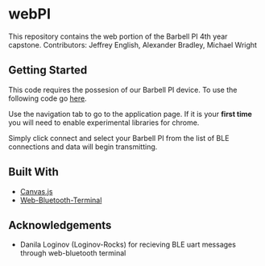 # webPI
This repository contains the web portion of the Barbell PI 4th year capstone.
Contributors: Jeffrey English, Alexander Bradley, Michael Wright

## Getting Started
This code requires the possesion of our Barbell PI device. To use the following code go [here](https://jenglish3761.github.io/webPI). 

Use the navigation tab to go to the application page. If it is your **first time** you will need to enable experimental libraries for chrome.

Simply click connect and select your Barbell PI from the list of BLE connections and data will begin transmitting.

## Built With

* [Canvas.js](https://canvasjs.com/)
* [Web-Bluetooth-Terminal](https://github.com/loginov-rocks/Web-Bluetooth-Terminal)

## Acknowledgements
* Danila Loginov (Loginov-Rocks) for recieving BLE uart messages through web-bluetooth terminal
